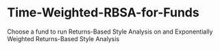 # Time-Weighted-RBSA-for-Funds
Choose a fund to run Returns-Based Style Analysis on and Exponentially Weighted Returns-Based Style Analysis
